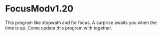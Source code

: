 # FocusModv1.20

This program like stopwath and for focus.
A surprise awaits you when the time is up.
Come update this program with together.
